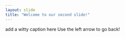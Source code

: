 ```yaml
---
layout: slide
title: "Welcome to our second slide!"
---
```

add a witty caption here
Use the left arrow to go back!
